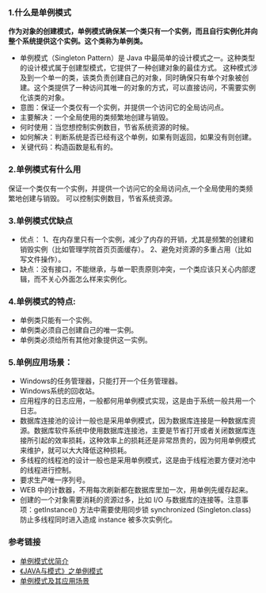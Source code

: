 ### 1.什么是单例模式
**作为对象的创建模式，单例模式确保某一个类只有一个实例，而且自行实例化并向整个系统提供这个实例。这个类称为单例类。**

* 单例模式（Singleton Pattern）是 Java 中最简单的设计模式之一。这种类型的设计模式属于创建型模式，它提供了一种创建对象的最佳方式。
这种模式涉及到一个单一的类，该类负责创建自己的对象，同时确保只有单个对象被创建。这个类提供了一种访问其唯一的对象的方式，可以直接访问，不需要实例化该类的对象。
* 意图：保证一个类仅有一个实例，并提供一个访问它的全局访问点。
* 主要解决：一个全局使用的类频繁地创建与销毁。
* 何时使用：当您想控制实例数目，节省系统资源的时候。
* 如何解决：判断系统是否已经有这个单例，如果有则返回，如果没有则创建。
* 关键代码：构造函数是私有的。


### 2.单例模式有什么用
保证一个类仅有一个实例，并提供一个访问它的全局访问点,一个全局使用的类频繁地创建与销毁。
可以控制实例数目，节省系统资源。

### 3.单例模式优缺点
* 优点：
1、在内存里只有一个实例，减少了内存的开销，尤其是频繁的创建和销毁实例（比如管理学院首页页面缓存）。
2、避免对资源的多重占用（比如写文件操作）。
* 缺点：没有接口，不能继承，与单一职责原则冲突，一个类应该只关心内部逻辑，而不关心外面怎么样来实例化。

### 4.单例模式的特点:
* 单例类只能有一个实例。
* 单例类必须自己创建自己的唯一实例。
* 单例类必须给所有其他对象提供这一实例。

### 5.单例应用场景：
* Windows的任务管理器，只能打开一个任务管理器。
* Windows系统的回收站。
* 应用程序的日志应用，一般都何用单例模式实现，这是由于系统一般共用一个日志。
* 数据库连接池的设计一般也是采用单例模式，因为数据库连接是一种数据库资源。数据库软件系统中使用数据库连接池，主要是节省打开或者关闭数据库连接所引起的效率损耗，这种效率上的损耗还是非常昂贵的，因为何用单例模式来维护，就可以大大降低这种损耗。
* 多线程的线程池的设计一般也是采用单例模式，这是由于线程池要方便对池中的线程进行控制。
* 要求生产唯一序列号。
* WEB 中的计数器，不用每次刷新都在数据库里加一次，用单例先缓存起来。
* 创建的一个对象需要消耗的资源过多，比如 I/O 与数据库的连接等。注意事项：getInstance() 方法中需要使用同步锁 synchronized (Singleton.class) 防止多线程同时进入造成 instance 被多次实例化。



### 参考链接
* [单例模式优简介](https://www.runoob.com/design-pattern/singleton-pattern.html)
* [《JAVA与模式》之单例模式](https://www.cnblogs.com/java-my-life/archive/2012/03/31/2425631.html)
* [单例模式及其应用场景](https://blog.csdn.net/Deronn/article/details/88420999)
